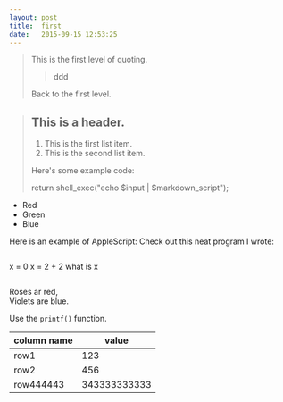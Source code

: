 ```yaml
---
layout: post
title:  first
date:   2015-09-15 12:53:25
---
```


> This is the first level of quoting.
>
>> ddd
>
> Back to the first level.

> ## This is a header.
> 
> 1.   This is the first list item.
> 2.   This is the second list item.
> 
> Here's some example code:
> 
> return shell_exec("echo $input | $markdown_script");
*   Red
*   Green
*   Blue

Here is an example of AppleScript:
Check out this neat program I wrote:

>> ```
x = 0
x = 2 + 2
what is x
>> ```
Roses ar red,  
Violets are blue.

Use the `printf()` function.

column name | value
------------|-------
row1| 123
row2| 456
row444443| 343333333333